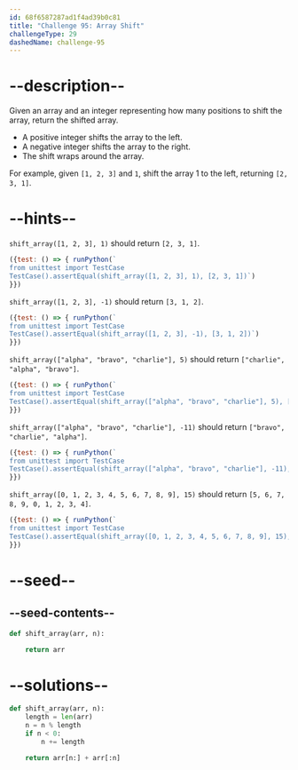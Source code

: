 ```yaml
---
id: 68f6587287ad1f4ad39b0c81
title: "Challenge 95: Array Shift"
challengeType: 29
dashedName: challenge-95
---
```


# --description--

Given an array and an integer representing how many positions to shift the array, return the shifted array.

- A positive integer shifts the array to the left.
- A negative integer shifts the array to the right.
- The shift wraps around the array.

For example, given `[1, 2, 3]` and `1`, shift the array 1 to the left, returning `[2, 3, 1]`.

# --hints--

`shift_array([1, 2, 3], 1)` should return `[2, 3, 1]`.

```js
({test: () => { runPython(`
from unittest import TestCase
TestCase().assertEqual(shift_array([1, 2, 3], 1), [2, 3, 1])`)
}})
```

`shift_array([1, 2, 3], -1)` should return `[3, 1, 2]`.

```js
({test: () => { runPython(`
from unittest import TestCase
TestCase().assertEqual(shift_array([1, 2, 3], -1), [3, 1, 2])`)
}})
```

`shift_array(["alpha", "bravo", "charlie"], 5)` should return `["charlie", "alpha", "bravo"]`.

```js
({test: () => { runPython(`
from unittest import TestCase
TestCase().assertEqual(shift_array(["alpha", "bravo", "charlie"], 5), ["charlie", "alpha", "bravo"])`)
}})
```

`shift_array(["alpha", "bravo", "charlie"], -11)` should return `["bravo", "charlie", "alpha"]`.

```js
({test: () => { runPython(`
from unittest import TestCase
TestCase().assertEqual(shift_array(["alpha", "bravo", "charlie"], -11), ["bravo", "charlie", "alpha"])`)
}})
```

`shift_array([0, 1, 2, 3, 4, 5, 6, 7, 8, 9], 15)` should return `[5, 6, 7, 8, 9, 0, 1, 2, 3, 4]`.

```js
({test: () => { runPython(`
from unittest import TestCase
TestCase().assertEqual(shift_array([0, 1, 2, 3, 4, 5, 6, 7, 8, 9], 15), [5, 6, 7, 8, 9, 0, 1, 2, 3, 4])`)
}})
```

# --seed--

## --seed-contents--

```py
def shift_array(arr, n):

    return arr
```

# --solutions--

```py
def shift_array(arr, n):
    length = len(arr)
    n = n % length
    if n < 0:
        n += length

    return arr[n:] + arr[:n]
```

